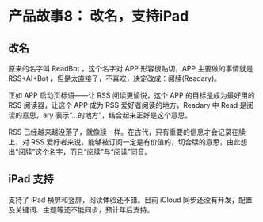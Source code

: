 # 产品故事8： 改名，支持iPad

## 改名
原来的名字叫 ReadBot ，这个名字对 APP 形容很贴切，APP 主要做的事情就是 RSS+AI+Bot ，但是太直接了，不喜欢，决定改成：阅牍(Readary)。

正如 APP 启动页标语——让 RSS 阅读更愉悦，这个 APP 的目标是成为最好用的 RSS 阅读器，让这个 APP 成为 RSS 爱好者阅读的地方，Readary 中 Read 是阅读的意思，ary 表示“...的地方”，结合起来正好是这个意思。

RSS 已经越来越没落了，就像牍一样。在古代，只有重要的信息才会记录在牍上，对 RSS 爱好者来说，能够被订阅一定是有价值的，切合牍的意思，由此想出“阅牍”这个名字，而且“阅牍”与“阅读”同音。

## iPad 支持
支持了 iPad 横屏和竖屏，阅读体验还不错。目前 iCloud 同步还没有开发，配置及关键词、主题等还不能同步，预计年后支持。